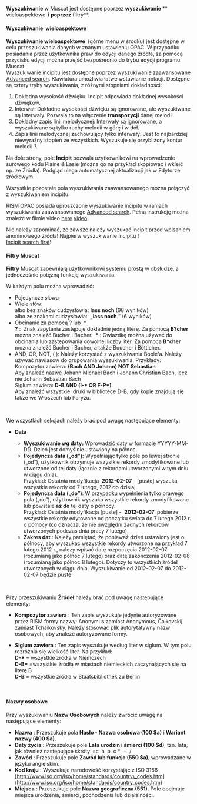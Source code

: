 **Wyszukiwanie** w Muscat jest dostępne poprzez **wyszukiwanie&nbsp;**** wieloaspektowe **&nbsp;i poprzez** filtry**.

#### Wyszukiwanie&nbsp; **wieloaspektowe**

**Wyszukiwanie wieloaspektowe&nbsp;** (górne menu w środku) jest dostępne w celu przeszukiwania danych w znanym ustawieniu OPAC. W przypadku posiadania przez użytkownika praw do edycji danego źródła, za pomocą przycisku edycji można przejść bezpośrednio do trybu edycji programu Muscat.   
Wyszukiwanie incipitu jest dostępne poprzez wyszukiwanie zaawansowane [Advanced search](https://muscat.rism.info/advanced). Klawiatura umożliwia łatwe wstawianie notacji. Dostępne są cztery tryby wyszukiwania, z różnymi stopniami dokładności:

1. Dokładna wysokość dźwięku: Incipit odpowiada dokładnej wysokości dźwięków.  
2. Interwał: Dokładne wysokości dźwięku są ignorowane, ale wyszukiwane są interwały. Pozwala to na włączenie **transpozycji** danej melodii.  
3. Dokładny&nbsp;zapis linii melodycznej: Interwały są ignorowane, a wyszukiwane są tylko ruchy melodii w górę i w dół.  
4. Zapis linii melodycznej zachowujący tylko interwały: Jest to najbardziej niewyraźny stopień ze wszystkich. Wyszukuje się przybliżony kontur melodii ?.  
  
Na dole strony, pole **Incipit** pozwala użytkownikowi na wprowadzenie surowego kodu Plaine & Easie (można go na przykład skopiować i wkleić np. ze Źródła). Podgląd ulega automatycznej aktualizacji jak w Edytorze źródłowym.  
  
Wszystkie pozostałe pola wyszukiwania zaawansowanego można połączyć z wyszukiwaniem incipitu.  
  
RISM OPAC posiada uproszczone wyszukiwanie incipitu w ramach wyszukiwania zaawansowanego [Advanced search](https://muscat.rism.info/advanced). Pełną instrukcję można znaleźć w filmie video [here](https://opac.rism.info/index.php?id=8&L=0#c38) [video](https://youtu.be/HgXFyiXZq5M).   
  
Nie należy zapominać, że zawsze należy wyszukać incipit przed wpisaniem anonimowego źródła! Najpierw wyszukiwanie incipitu !   
[Incipit search first](https://youtu.be/kKc0zzc8cbo)!

#### Filtry Muscat  

**Filtry** Muscat zapewniają użytkownikowi systemu prostą w obsłudze, a jednocześnie potężną funkcję wyszukiwania.&nbsp;

W każdym polu można wprowadzić:

- Pojedyncze słowa  
- Wiele słów:   
 albo bez znaków cudzysłowia: **lass noch** (98 wyników)  
 albo ze znakami cudzysłowia:&nbsp; **„lass noch** ”&nbsp;(6 wyników)
- Obcinanie za pomocą ? lub&nbsp; \*  
**?** :&nbsp; Znak zapytania zastępuje dokładnie jedną literę. Za pomocą **B?cher** można znaleźć Bucher i Bacher.&nbsp; **\*** :&nbsp;Gwiazdkę można używać do obcinania lub zastępowania dowolnej liczby liter. Za pomocą **B\*cher** można znaleźć Bucher i Bacher, a także Boucher i Bötticher.
- AND, OR, NOT, ( ): Należy korzystać z wyszukiwania Boole'a. Należy używać nawiasów do grupowania wyszukiwania. Przykłady:  
 Kompozytor zawiera: **(Bach AND Johann) NOT Sebastian**  
 Aby znaleźć nazwę Johann Michael Bach i Johann Christian Bach, lecz nie Johann Sebastian Bach  
 Siglum zawiera: **D-B AND (I-\* OR F-P\*)**   
 Aby znaleźć wszystkie&nbsp; druki w bibliotece D-B, gdy kopie znajdują się także we Włoszech lub Paryżu.  

&nbsp;

We wszystkich sekcjach należy brać pod uwagę następujące elementy:

- **Data**

  - **Wyszukiwanie wg daty:** Wprowadzić daty w formacie YYYYY-MM-DD. Dzień jest domyślnie ustawiony na północ.   
  - **Pojedyncza data („od”):** Wypełniając tylko pole po lewej stronie („od”), użytkownik otrzymuje wszystkie rekordy zmodyfikowane lub utworzone od tej daty (łącznie z rekordami utworzonymi w tym dniu w ciągu dnia).  
 Przykład: Ostatnia modyfikacja&nbsp; **2012-02-07** - [puste] wyszuka wszystkie rekordy od 7 lutego, 2012 do dzisiaj.&nbsp;
  - **Pojedyncza data („do”)**: W przypadku wypełnienia tylko prawego pola („do”), użytkownik wyszuka wszystkie rekordy zmodyfikowane lub powstałe **aż do** tej daty o północy.  
 Przykład: Ostatnia modyfikacja [puste] -&nbsp; **2012-02-07&nbsp;** pobierze wszystkie rekordy edytowane od początku świata do 7 lutego 2012 r. o północy (co oznacza, że nie uwzględni żadnych rekordów utworzonych podczas dnia pracy 7 lutego).
  - **Zakres dat** : Należy pamiętać, że ponieważ dzień ustawiony jest o północy, aby wyszukać wszystkie rekordy utworzone na przykład 7 lutego 2012 r., należy wpisać datę rozpoczęcia 2012-02-07 (rozumianą jako północ 7 lutego) oraz datę zakończenia 2012-02-08 (rozumianą jako północ 8 lutego). Dotyczy to wszystkich źródeł utworzonych w ciągu dnia. Wyszukiwanie od 2012-02-07 do 2012-02-07 będzie puste! 

&nbsp;

Przy przeszukiwaniu **Źródeł** należy brać pod uwagę następujące elementy:&nbsp;&nbsp;

- **Kompozytor zawiera** : Ten zapis wyszukuje jedynie autoryzowane przez RISM formy nazwy: Anonymus zamiast Anonymous, Čajkovskij zamiast Tchaikovsky. Należy stosować plik autorytatywny nazw osobowych, aby znaleźć autoryzowane formy.   

- **Siglum zawiera** : Ten zapis wyszukuje według liter w siglum. W tym polu rozróżnia się wielkość liter. Na przykład:  
**D-\*** = wszystkie źródła w Niemczech  
**D-B\*** =wszystkie źródła w miastach niemieckich zaczynających się na literę B  
**D-B** = wszystkie źródła w Staatsbibliothek zu Berlin

&nbsp;

#### Nazwy osobowe  

Przy wyszukiwaniu **Nazw Osobowych** należy zwrócić uwagę na następujące elementy:

- **Nazwa** : Przeszukuje pola **Hasło - Nazwa osobowa (100 $a)** i **Wariant nazwy (400 $a)**.
- **Daty życia** : Przeszukuje pole **Lata urodzin i śmierci (100 $d)**, tzn. lata, jak również następujące skróty: sc &nbsp;a &nbsp;p &nbsp;c \* &nbsp;+ &nbsp;/
- **Zawód** : Przeszukuje pole **Zawód lub funkcja (550 $a)**, wprowadzane w języku angielskim.  
- **Kod kraju** : Wyszukuje narodowość korzystając z ISO 3166 [http://www.iso.org/iso/home/standards/country\_codes.htm](http://www.iso.org/iso/home/standards/country_codes.htm)
- **Miejsca** : Przeszukuje pole **Nazwa geograficzna (551)**. Pole obejmuje miejsca urodzenia, śmierci, pochodzenia lub działalności.